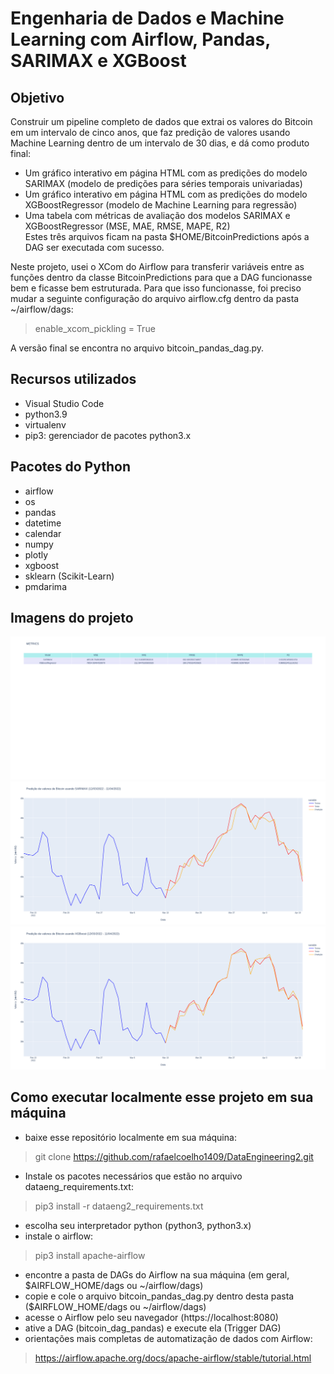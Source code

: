 # Engenharia de Dados e Machine Learning com Airflow, Pandas, SARIMAX e XGBoost

## Objetivo
Construir um pipeline completo de dados que extrai os valores do Bitcoin em um intervalo de cinco anos, que faz predição de valores usando Machine Learning dentro de um intervalo de 30 dias, e dá como produto final:  
- Um gráfico interativo em página HTML com as predições do modelo SARIMAX (modelo de predições para séries temporais univariadas)
- Um gráfico interativo em página HTML com as predições do modelo XGBoostRegressor (modelo de Machine Learning para regressão)
- Uma tabela com métricas de avaliação dos modelos SARIMAX e XGBoostRegressor (MSE, MAE, RMSE, MAPE, R2)  
Estes três arquivos ficam na pasta $HOME/BitcoinPredictions após a DAG ser executada com sucesso.  

Neste projeto, usei o XCom do Airflow para transferir variáveis entre as funções dentro da classe BitcoinPredictions para que a DAG funcionasse bem e ficasse bem estruturada. Para que isso funcionasse, foi preciso mudar a seguinte configuração do arquivo airflow.cfg dentro da pasta ~/airflow/dags:  
> enable_xcom_pickling = True
  
A versão final se encontra no arquivo bitcoin_pandas_dag.py.   

## Recursos utilizados
- Visual Studio Code
- python3.9
- virtualenv
- pip3: gerenciador de pacotes python3.x

## Pacotes do Python
- airflow
- os
- pandas
- datetime
- calendar
- numpy
- plotly
- xgboost
- sklearn (Scikit-Learn)
- pmdarima

## Imagens do projeto
<img src="image01.png" />
<img src="image02.png" />
<img src="image03.png" />


## Como executar localmente esse projeto em sua máquina
- baixe esse repositório localmente em sua máquina:  
> git clone https://github.com/rafaelcoelho1409/DataEngineering2.git  
- Instale os pacotes necessários que estão no arquivo dataeng_requirements.txt:  
> pip3 install -r dataeng2_requirements.txt  
- escolha seu interpretador python (python3, python3.x)  
- instale o airflow:  
> pip3 install apache-airflow  
- encontre a pasta de DAGs do Airflow na sua máquina (em geral, $AIRFLOW_HOME/dags ou ~/airflow/dags)    
- copie e cole o arquivo bitcoin_pandas_dag.py dentro desta pasta ($AIRFLOW_HOME/dags ou ~/airflow/dags)  
- acesse o Airflow pelo seu navegador (https://localhost:8080)  
- ative a DAG (bitcoin_dag_pandas) e execute ela (Trigger DAG)  
- orientações mais completas de automatização de dados com Airflow:  
> https://airflow.apache.org/docs/apache-airflow/stable/tutorial.html
